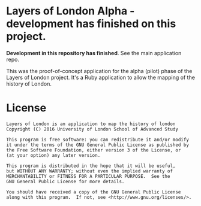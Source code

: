 # Layers of London Alpha - development has finished on this project.
**Development in this repository has finished**. See the main application repo.

This was the proof-of-concept application for the alpha (pilot) phase of the Layers of London project. It's a Ruby application to allow the mapping of the history of London. 

# License
    Layers of London is an application to map the history of london
    Copyright (C) 2016 University of London School of Advanced Study

    This program is free software: you can redistribute it and/or modify
    it under the terms of the GNU General Public License as published by
    the Free Software Foundation, either version 3 of the License, or
    (at your option) any later version.

    This program is distributed in the hope that it will be useful,
    but WITHOUT ANY WARRANTY; without even the implied warranty of
    MERCHANTABILITY or FITNESS FOR A PARTICULAR PURPOSE.  See the
    GNU General Public License for more details.

    You should have received a copy of the GNU General Public License
    along with this program.  If not, see <http://www.gnu.org/licenses/>.

